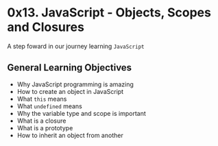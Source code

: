 # 0x13. JavaScript - Objects, Scopes and Closures

A step foward in our journey learning `JavaScript`

## General Learning Objectives
- Why JavaScript programming is amazing
- How to create an object in JavaScript
- What `this` means
- What `undefined` means
- Why the variable type and scope is important
- What is a closure
- What is a prototype
- How to inherit an object from another
